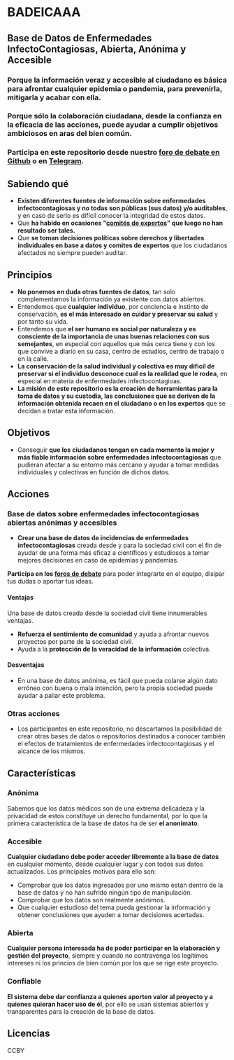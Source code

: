# BADEICAAA
## Base de Datos de Enfermedades InfectoContagiosas, Abierta, Anónima y Accesible

### Porque la información veraz y accesible al ciudadano es básica para afrontar cualquier epidemia o pandemia, para prevenirla, mitigarla y acabar con ella.
### Porque sólo la colaboración ciudadana, desde la confianza en la eficacia de las acciones, puede ayudar a cumplir objetivos ambiciosos en aras del bien común.
### Participa en este repositorio desde nuestro [foro de debate en Github](https://github.com/NGDAOorg/BADEICAAA/discussions) o en [Telegram](https://t.me/SociedadParalela).

## Sabiendo qué
* **Existen diferentes fuentes de información sobre enfermedades infectocontagiosas y no todas son públicas (sus datos) y/o auditables**, y en caso de serlo es difícil conocer la integridad de estos datos.
* Que **ha habido en ocasiones "[comités de expertos](https://www.elmundo.es/ciencia-y-salud/salud/2020/07/29/5f21d3abfdddff0c3d8b45bd.html)" que luego no han resultado ser tales.**
* Que **se toman decisiones políticas sobre derechos y libertades individuales en base a datos y comites de expertos** que los ciudadanos afectados no siempre pueden auditar.

## Principios
* **No ponemos en duda otras fuentes de datos**, tan solo complementamos la información ya existente con datos abiertos.
* Entendemos que **cualquier individuo**, por conciencia e instinto de conservación, **es el más interesado en cuidar y preservar su salud** y por tanto su vida.
* Entendemos que **el ser humano es social por naturaleza y es consciente de la importancia de unas buenas relaciones con sus semejantes**, en especial con aquellos que más cerca tiene y con los que convive a diario en su casa, centro de estudios, centro de trabajo o en la calle.
* **La conservación de la salud individual y colectiva es muy dificil de preservar si el individuo desconoce cual es la realidad que le rodea**, en especial en materia de enfermedades infectocontagioas.
* **La misión de este repositorio es la creación de herramientas para la toma de datos y su custodia, las conclusiones que se deriven de la información obtenida recaen en el ciudadano o en los expertos** que se decidan a tratar esta información.

## Objetivos
* Conseguir **que los ciudadanos tengan en cada momento la mejor y más fiable información sobre enfermedades infectocontagiosas** que pudieran afectar a su entorno más cercano y ayudar a tomar medidas individuales y colectivas en función de dichos datos.

## Acciones

### Base de datos sobre enfermedades infectocontagiosas abiertas anónimas y accesibles
* **Crear una base de datos de incidencias de enfermedades infectocontagiosas** creada desde y para la sociedad civil con el fin de ayudar de una forma más eficaz a científicos y estudiosos a tomar mejores decisiones en caso de epidemias y pandemias.

**Participa en los [foros de debate](https://github.com/NGDAOorg/BADEICAAA/discussions)** para poder integrarte en el equipo, disipar tus dudas o aportar tus ideas.

#### Ventajas
Una base de datos creada desde la sociedad civil tiene innumerables ventajas.
* **Refuerza el sentimiento de comunidad** y ayuda a afrontar nuevos proyectos por parte de la sociedad civil.
* Ayuda a la **protección de la veracidad de la información** colectiva.

#### Desventajas
* En una base de datos anónima, es fácil que pueda colarse algún dato erróneo con buena o mala intención, pero la propia sociedad puede ayudar a paliar este problema.

### Otras acciones
* Los participantes en este repositorio, no descartamos la posibilidad de crear otras bases de datos o repositorios destinados a conocer también el efectos de tratamientos de enfermedades infectocontagiosas y el alcance de los mismos.

## Características
### Anónima
Sabemos que los datos médicos son de una extrema delicadeza y la privacidad de estos constituye un derecho fundamental, por lo que la primera característica de la base de datos ha de ser **el anonimato**.
### Accesible
**Cualquier ciudadano debe poder acceder líbremente a la base de datos** en cualquier momento, desde cualquier lugar y con todos sus datos actualizados. Los principales motivos para ello son:
* Comprobar que los datos ingresados por uno mismo están dentro de la base de datos y no han sufrido ningún tipo de manipulación.
* Comprobar que los datos son realmente anónimos.
* Que cualquier estudioso del tema pueda gestionar la información y obtener conclusiones que ayuden a tomar decisiones acertadas.
### Abierta
**Cualquier persona interesada ha de poder participar en la elaboración y gestión del proyecto**, siempre y cuando no contravenga los legítimos intereses ni los princios de bien común por los que se rige este proyecto.
### Confiable
**El sistema debe dar confianza a quienes aporten valor al proyecto y a quienes quieran hacer uso de él**, por ello se usan sistemas abiertos y transparentes para la creación de la base de datos.



## Licencias
CCBY

